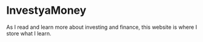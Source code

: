 # InvestyaMoney

As I read and learn more about investing and finance, this website is where I store what I learn.
